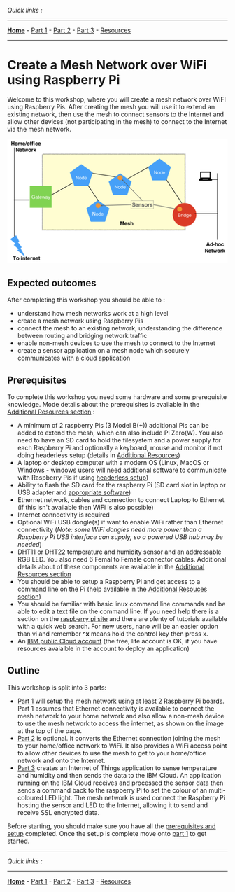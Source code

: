 *Quick links :*
***
[**Home**](/README.md) - [Part 1](/part1/README.md) - [Part 2](/part2/README.md) - [Part 3](/part3/README.md) - [Resources](/additionalResources/README.md)
***

# Create a Mesh Network over WiFi using Raspberry Pi

Welcome to this workshop, where you will create a mesh network over WiFI using Raspberry Pis.  After creating the mesh you will use it to extend an existing network, then use the mesh to connect sensors to the Internet and allow other devices (not participating in the mesh) to connect to the Internet via the mesh network.

![mesh image](images/PiMesh.png)

## Expected outcomes

After completing this workshop you should be able to :

- understand how mesh networks work at a high level
- create a mesh network using Raspberry Pis
- connect the mesh to an existing network, understanding the difference between routing and bridging network traffic
- enable non-mesh devices to use the mesh to connect to the Internet
- create a sensor application on a mesh node which securely communicates with a cloud application

## Prerequisites

To complete this workshop you need some hardware and some prerequisite knowledge.  Mode details about the prerequisites is available in the [Additional Resources section](/additionalResources/README.md) :

- A minimum of 2 raspberry Pis (3 Model B(+)) additional Pis can be added to extend the mesh, which can also include Pi Zero(W).  You also need to have an SD card to hold the filesystem and a power supply for each Raspberry Pi and optionally a keyboard, mouse and monitor if not doing headerless setup (details in [Additional Resources](/additionalResources/README.md))
- A laptop or desktop computer with a modern OS (Linux, MacOS or Windows - windows users will need additional software to communicate with Raspberry Pis if using [headerless setup](/additionalResources/HEADERLESS_SETUP.md))
- Ability to flash the SD card for the raspberry Pi (SD card slot in laptop or USB adapter and [appropriate software](https://etcher.io))
- Ethernet network, cables and connection to connect Laptop to Ethernet (if this isn't available then WiFi is also possible)
- Internet connectivity is required
- Optional WiFi USB dongle(s) if want to enable WiFi rather than Ethernet connectivity (*Note: some WiFi dongles need more power than a Raspberry Pi USB interface can supply, so a powered USB hub may be needed*)
- DHT11 or DHT22 temperature and humidity sensor and an addressable RGB LED. You also need 6 Femal to Female connector cables. Additional details about of these components are available in the [Additional Resources section](/additionalResources/README.md)
- You should be able to setup a Raspberry Pi and get access to a command line on the Pi (help available in the [Additional Resouces section](/additionalResources/README.md))
- You should be familiar with basic linux command line commands and be able to edit a text file on the command line.  If you need help there is a section on the [raspberry pi site](https://www.raspberrypi.org/documentation/linux/usage/text-editors.md) and there are plenty of tutorials available with a quick web search.  For new users, nano will be an easier option than vi and remember **^x** means hold the control key then press x.
- An [IBM public Cloud account](https://cloud.ibm.com/login) (the free, lite account is OK, if you have resources avaialble in the account to deploy an application)

## Outline

This workshop is split into 3 parts:

- [Part 1](/part1/README.md) will setup the mesh network using at least 2 Raspberry Pi boards.  Part 1 assumes that Ethernet connectivity is available to connect the mesh network to your home network and also allow a non-mesh device to use the mesh network to access the internet, as shown on the image at the top of the page.
- [Part 2](/part2/README.md) is optional.  It converts the Ethernet connection joining the mesh to your home/office network to WiFi.  It also provides a WiFi access point to allow other devices to use the mesh to get to your home/office network and onto the Internet.
- [Part 3](/part3/README.md) creates an Internet of Things application to sense temperature and humidity and then sends the data to the IBM Cloud.  An application running on the IBM Cloud receives and processed the sensor data then sends a command back to the raspberry Pi to set the colour of an multi-coloured LED light.  The mesh network is used connect the Raspberry Pi hosting the sensor and LED to the Internet, allowing it to send and receive SSL encrypted data.

Before starting, you should make sure you have all the [prerequisites and setup](/additionalResources/PREREQUISITES_AND_SETUP.md) completed.  Once the setup is complete move onto [part 1](/part1/README.md) to get started.

***
*Quick links :*
***
[**Home**](/README.md) - [Part 1](/part1/README.md) - [Part 2](/part2/README.md) - [Part 3](/part3/README.md) - [Resources](/additionalResources/README.md)